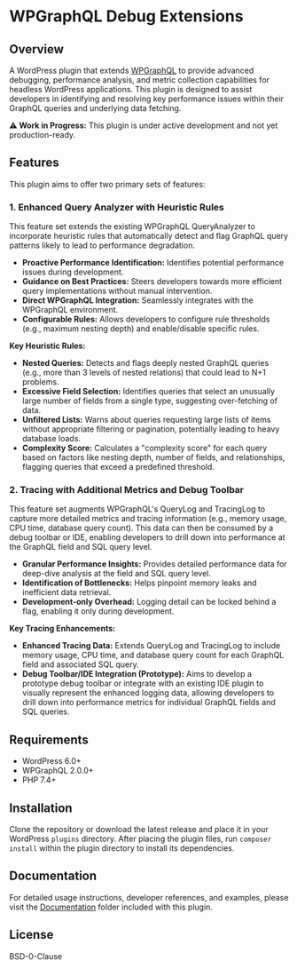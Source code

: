 # WPGraphQL Debug Extensions

## Overview

A WordPress plugin that extends [WPGraphQL](https://www.wpgraphql.com/) to provide advanced debugging, performance analysis, and metric collection capabilities for headless WordPress applications. This plugin is designed to assist developers in identifying and resolving key performance issues within their GraphQL queries and underlying data fetching.

**⚠️ Work in Progress:** This plugin is under active development and not yet production-ready.

## Features

This plugin aims to offer two primary sets of features:

### 1. Enhanced Query Analyzer with Heuristic Rules

This feature set extends the existing WPGraphQL QueryAnalyzer to incorporate heuristic rules that automatically detect and flag GraphQL query patterns likely to lead to performance degradation.

* **Proactive Performance Identification:** Identifies potential performance issues during development.
* **Guidance on Best Practices:** Steers developers towards more efficient query implementations without manual intervention.
* **Direct WPGraphQL Integration:** Seamlessly integrates with the WPGraphQL environment.
* **Configurable Rules:** Allows developers to configure rule thresholds (e.g., maximum nesting depth) and enable/disable specific rules.

**Key Heuristic Rules:**
* **Nested Queries:** Detects and flags deeply nested GraphQL queries (e.g., more than 3 levels of nested relations) that could lead to N+1 problems.
* **Excessive Field Selection:** Identifies queries that select an unusually large number of fields from a single type, suggesting over-fetching of data.
* **Unfiltered Lists:** Warns about queries requesting large lists of items without appropriate filtering or pagination, potentially leading to heavy database loads.
* **Complexity Score:** Calculates a "complexity score" for each query based on factors like nesting depth, number of fields, and relationships, flagging queries that exceed a predefined threshold.

### 2. Tracing with Additional Metrics and Debug Toolbar

This feature set augments WPGraphQL's QueryLog and TracingLog to capture more detailed metrics and tracing information (e.g., memory usage, CPU time, database query count). This data can then be consumed by a debug toolbar or IDE, enabling developers to drill down into performance at the GraphQL field and SQL query level.

* **Granular Performance Insights:** Provides detailed performance data for deep-dive analysis at the field and SQL query level.
* **Identification of Bottlenecks:** Helps pinpoint memory leaks and inefficient data retrieval.
* **Development-only Overhead:** Logging detail can be locked behind a flag, enabling it only during development.

**Key Tracing Enhancements:**
* **Enhanced Tracing Data:** Extends QueryLog and TracingLog to include memory usage, CPU time, and database query count for each GraphQL field and associated SQL query.
* **Debug Toolbar/IDE Integration (Prototype):** Aims to develop a prototype debug toolbar or integrate with an existing IDE plugin to visually represent the enhanced logging data, allowing developers to drill down into performance metrics for individual GraphQL fields and SQL queries.

## Requirements

* WordPress 6.0+
* WPGraphQL 2.0.0+
* PHP 7.4+

## Installation

Clone the repository or download the latest release and place it in your WordPress `plugins` directory. After placing the plugin files, run `composer install` within the plugin directory to install its dependencies.

## Documentation

For detailed usage instructions, developer references, and examples, please visit the [Documentation](docs/index.md) folder included with this plugin.

## License
BSD-0-Clause